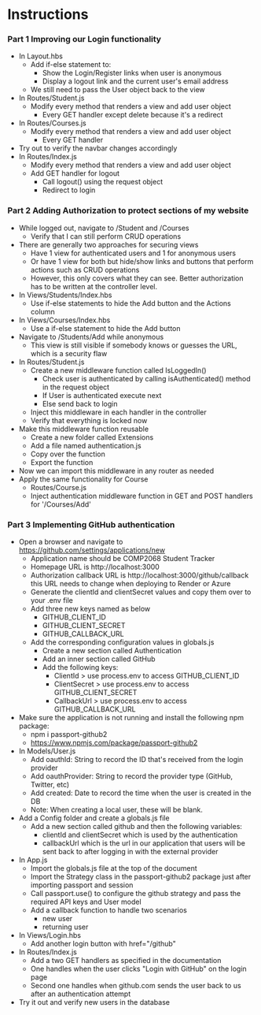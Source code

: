 # Instructions

### Part 1 Improving our Login functionality

- In Layout.hbs
    - Add if-else statement to:
        - Show the Login/Register links when user is anonymous
        - Display a logout link and the current user's email address
    - We still need to pass the User object back to the view
- In Routes/Student.js
    - Modify every method that renders a view and add user object
        - Every GET handler except delete because it's a redirect
- In Routes/Courses.js
    - Modify every method that renders a view and add user object
        - Every GET handler
-  Try out to verify the navbar changes accordingly
- In Routes/Index.js
    - Modify every method that renders a view and add user object
    - Add GET handler for logout
        - Call logout() using the request object
        - Redirect to login

### Part 2 Adding Authorization to protect sections of my website

- While logged out, navigate to /Student and /Courses
    - Verify that I can still perform CRUD operations
- There are generally two approaches for securing views
    - Have 1 view for authenticated users and 1 for anonymous users
    - Or have 1 view for both but hide/show links and buttons that perform actions such as CRUD operations
    - However, this only covers what they can see. Better authorization has to be written at the controller level.
- In Views/Students/Index.hbs
    - Use if-else statements to hide the Add button and the Actions column
- In Views/Courses/Index.hbs
    - Use a if-else statement to hide the Add button 
- Navigate to /Students/Add while anonymous
    - This view is still visible if somebody knows or guesses the URL, which is a security flaw
- In Routes/Student.js
    - Create a new middleware function called IsLoggedIn()
        - Check user is authenticated by calling isAuthenticated() method in the request object
        - If User is authenticated execute next
        - Else send back to login
    - Inject this middleware in each handler in the controller
    - Verify that everything is locked now
- Make this middleware function reusable
    - Create a new folder called Extensions
    - Add a file named authentication.js
    - Copy over the function
    - Export the function
- Now we can import this middleware in any router as needed
- Apply the same functionality for Course
    - Routes/Course.js
    - Inject authentication middleware function in GET and POST handlers for '/Courses/Add'

### Part 3 Implementing GitHub authentication

- Open a browser and navigate to https://github.com/settings/applications/new
    - Application name should be COMP2068 Student Tracker
    - Homepage URL is http://localhost:3000
    - Authorization callback URL is http://localhost:3000/github/callback this URL needs to change when deploying to Render or Azure
    - Generate the clientId and clientSecret values and copy them over to your .env file
    - Add three new keys named as below
        - GITHUB_CLIENT_ID
        - GITHUB_CLIENT_SECRET
        - GITHUB_CALLBACK_URL
    - Add the corresponding configuration values in globals.js
        - Create a new section called Authentication
        - Add an inner section called GitHub
        - Add the following keys:
            - ClientId > use process.env to access GITHUB_CLIENT_ID
            - ClientSecret > use process.env to access GITHUB_CLIENT_SECRET
            - CallbackUrl > use process.env to access GITHUB_CALLBACK_URL
- Make sure the application is not running and install the following npm package:
    - npm i passport-github2
    - https://www.npmjs.com/package/passport-github2
- In Models/User.js
    - Add oauthId: String to record the ID that's received from the login provider
    - Add oauthProvider: String to record the provider type (GitHub, Twitter, etc)
    - Add created: Date to record the time when the user is created in the DB
    - Note: When creating a local user, these will be blank.
- Add a Config folder and create a globals.js file
    - Add a new section called github and then the following variables:
        - clientId and clientSecret which is used by the authentication
        - callbackUrl which is the url in our application that users will be sent back to after logging in with the external provider
- In App.js
    - Import the globals.js file at the top of the document
    - Import the Strategy class in the passport-github2 package just after importing passport and session
    - Call passport.use() to configure the github strategy and pass the required API keys and User model
    - Add a callback function to handle two scenarios
        - new user
        - returning user
- In Views/Login.hbs
    - Add another login button with href="/github"
- In Routes/Index.js
    - Add a two GET handlers as specified in the documentation
    - One handles when the user clicks "Login with GitHub" on the login page
    - Second one handles when github.com sends the user back to us after an authentication attempt
- Try it out and verify new users in the database